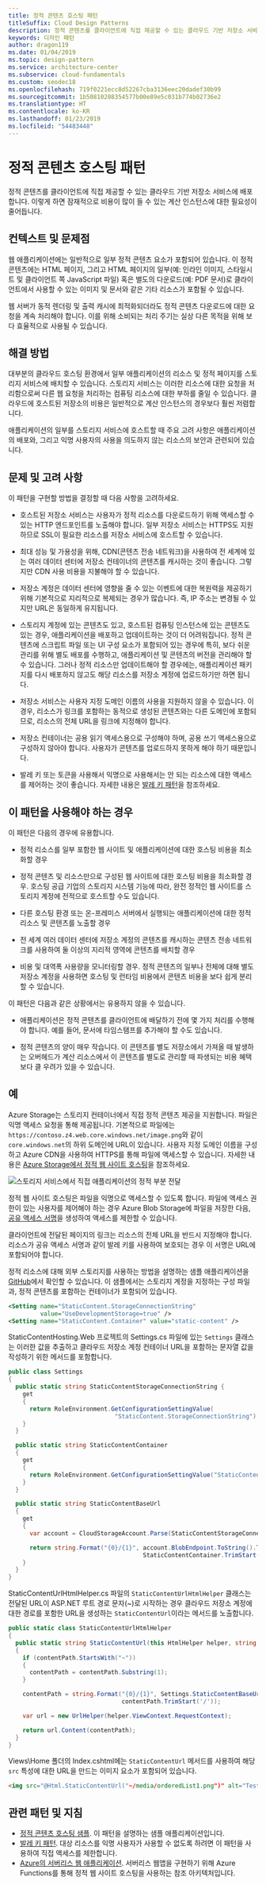 ```yaml
---
title: 정적 콘텐츠 호스팅 패턴
titleSuffix: Cloud Design Patterns
description: 정적 콘텐츠를 클라이언트에 직접 제공할 수 있는 클라우드 기반 저장소 서비스에 배포합니다.
keywords: 디자인 패턴
author: dragon119
ms.date: 01/04/2019
ms.topic: design-pattern
ms.service: architecture-center
ms.subservice: cloud-fundamentals
ms.custom: seodec18
ms.openlocfilehash: 719f0221ecc8d52267cba3136eec20dadef30b99
ms.sourcegitcommit: 1b50810208354577b00e89e5c031b774b02736e2
ms.translationtype: HT
ms.contentlocale: ko-KR
ms.lasthandoff: 01/23/2019
ms.locfileid: "54483448"
---
```

# <a name="static-content-hosting-pattern"></a>정적 콘텐츠 호스팅 패턴

정적 콘텐츠를 클라이언트에 직접 제공할 수 있는 클라우드 기반 저장소 서비스에 배포합니다. 이렇게 하면 잠재적으로 비용이 많이 들 수 있는 계산 인스턴스에 대한 필요성이 줄어듭니다.

## <a name="context-and-problem"></a>컨텍스트 및 문제점

웹 애플리케이션에는 일반적으로 일부 정적 콘텐츠 요소가 포함되어 있습니다. 이 정적 콘텐츠에는 HTML 페이지, 그리고 HTML 페이지의 일부(예: 인라인 이미지, 스타일시트 및 클라이언트 쪽 JavaScript 파일) 혹은 별도의 다운로드(예: PDF 문서)로 클라이언트에서 사용할 수 있는 이미지 및 문서와 같은 기타 리소스가 포함될 수 있습니다.

웹 서버가 동적 렌더링 및 출력 캐시에 최적화되더라도 정적 콘텐츠 다운로드에 대한 요청을 계속 처리해야 합니다. 이를 위해 소비되는 처리 주기는 실상 다른 목적을 위해 보다 효율적으로 사용될 수 있습니다.

## <a name="solution"></a>해결 방법

대부분의 클라우드 호스팅 환경에서 일부 애플리케이션의 리소스 및 정적 페이지를 스토리지 서비스에 배치할 수 있습니다. 스토리지 서비스는 이러한 리소스에 대한 요청을 처리함으로써 다른 웹 요청을 처리하는 컴퓨팅 리소스에 대한 부하를 줄일 수 있습니다. 클라우드에 호스트된 저장소의 비용은 일반적으로 계산 인스턴스의 경우보다 훨씬 저렴합니다.

애플리케이션의 일부를 스토리지 서비스에 호스트할 때 주요 고려 사항은 애플리케이션의 배포와, 그리고 익명 사용자의 사용을 의도하지 않는 리소스의 보안과 관련되어 있습니다.

## <a name="issues-and-considerations"></a>문제 및 고려 사항

이 패턴을 구현할 방법을 결정할 때 다음 사항을 고려하세요.

- 호스트된 저장소 서비스는 사용자가 정적 리소스를 다운로드하기 위해 액세스할 수 있는 HTTP 엔드포인트를 노출해야 합니다. 일부 저장소 서비스는 HTTPS도 지원하므로 SSL이 필요한 리소스를 저장소 서비스에 호스트할 수 있습니다.

- 최대 성능 및 가용성을 위해, CDN(콘텐츠 전송 네트워크)을 사용하여 전 세계에 있는 여러 데이터 센터에 저장소 컨테이너의 콘텐츠를 캐시하는 것이 좋습니다. 그렇지만 CDN 사용 비용을 지불해야 할 수 있습니다.

- 저장소 계정은 데이터 센터에 영향을 줄 수 있는 이벤트에 대한 복원력을 제공하기 위해 기본적으로 지리적으로 복제되는 경우가 많습니다. 즉, IP 주소는 변경될 수 있지만 URL은 동일하게 유지됩니다.

- 스토리지 계정에 있는 콘텐츠도 있고, 호스트된 컴퓨팅 인스턴스에 있는 콘텐츠도 있는 경우, 애플리케이션을 배포하고 업데이트하는 것이 더 어려워집니다. 정적 콘텐츠에 스크립트 파일 또는 UI 구성 요소가 포함되어 있는 경우에 특히, 보다 쉬운 관리를 위해 별도 배포를 수행하고, 애플리케이션 및 콘텐츠의 버전을 관리해야 할 수 있습니다. 그러나 정적 리소스만 업데이트해야 할 경우에는, 애플리케이션 패키지를 다시 배포하지 않고도 해당 리소스를 저장소 계정에 업로드하기만 하면 됩니다.

- 저장소 서비스는 사용자 지정 도메인 이름의 사용을 지원하지 않을 수 있습니다. 이 경우, 리소스가 링크를 포함하는 동적으로 생성된 콘텐츠와는 다른 도메인에 포함되므로, 리소스의 전체 URL을 링크에 지정해야 합니다.

- 저장소 컨테이너는 공용 읽기 액세스용으로 구성해야 하며, 공용 쓰기 액세스용으로 구성하지 않아야 합니다. 사용자가 콘텐츠를 업로드하지 못하게 해야 하기 때문입니다.

- 발레 키 또는 토큰을 사용해서 익명으로 사용해서는 안 되는 리소스에 대한 액세스를 제어하는 것이 좋습니다. 자세한 내용은 [발레 키 패턴](./valet-key.md)을 참조하세요.

## <a name="when-to-use-this-pattern"></a>이 패턴을 사용해야 하는 경우

이 패턴은 다음의 경우에 유용합니다.

- 정적 리소스를 일부 포함한 웹 사이트 및 애플리케이션에 대한 호스팅 비용을 최소화할 경우

- 정적 콘텐츠 및 리소스만으로 구성된 웹 사이트에 대한 호스팅 비용을 최소화할 경우. 호스팅 공급 기업의 스토리지 시스템 기능에 따라, 완전 정적인 웹 사이트를 스토리지 계정에 전적으로 호스트할 수도 있습니다.

- 다른 호스팅 환경 또는 온-프레미스 서버에서 실행되는 애플리케이션에 대한 정적 리소스 및 콘텐츠를 노출할 경우

- 전 세계 여러 데이터 센터에 저장소 계정의 콘텐츠를 캐시하는 콘텐츠 전송 네트워크를 사용하여 둘 이상의 지리적 영역에 콘텐츠를 배치할 경우

- 비용 및 대역폭 사용량을 모니터링할 경우. 정적 콘텐츠의 일부나 전체에 대해 별도 저장소 계정을 사용하면 호스팅 및 런타임 비용에서 콘텐츠 비용을 보다 쉽게 분리할 수 있습니다.

이 패턴은 다음과 같은 상황에서는 유용하지 않을 수 있습니다.

- 애플리케이션은 정적 콘텐츠를 클라이언트에 배달하기 전에 몇 가지 처리를 수행해야 합니다. 예를 들어, 문서에 타임스탬프를 추가해야 할 수도 있습니다.

- 정적 콘텐츠의 양이 매우 작습니다. 이 콘텐츠를 별도 저장소에서 가져올 때 발생하는 오버헤드가 계산 리소스에서 이 콘텐츠를 별도로 관리할 때 파생되는 비용 혜택보다 클 우려가 있을 수 있습니다.

## <a name="example"></a>예

Azure Storage는 스토리지 컨테이너에서 직접 정적 콘텐츠 제공을 지원합니다. 파일은 익명 액세스 요청을 통해 제공됩니다. 기본적으로 파일에는 `https://contoso.z4.web.core.windows.net/image.png`와 같이 `core.windows.net`의 하위 도메인에 URL이 있습니다. 사용자 지정 도메인 이름을 구성하고 Azure CDN을 사용하여 HTTPS를 통해 파일에 액세스할 수 있습니다. 자세한 내용은 [Azure Storage에서 정적 웹 사이트 호스팅](/azure/storage/blobs/storage-blob-static-website)을 참조하세요.

![스토리지 서비스에서 직접 애플리케이션의 정적 부분 전달](./_images/static-content-hosting-pattern.png)

정적 웹 사이트 호스팅은 파일을 익명으로 액세스할 수 있도록 합니다. 파일에 액세스 권한이 있는 사용자를 제어해야 하는 경우 Azure Blob Storage에 파일을 저장한 다음, [공유 액세스 서명](/azure/storage/common/storage-dotnet-shared-access-signature-part-1)을 생성하여 액세스를 제한할 수 있습니다.

클라이언트에 전달된 페이지의 링크는 리소스의 전체 URL을 반드시 지정해야 합니다. 리소스가 공유 액세스 서명과 같이 발레 키를 사용하여 보호되는 경우 이 서명은 URL에 포함되어야 합니다.

정적 리소스에 대해 외부 스토리지를 사용하는 방법을 설명하는 샘플 애플리케이션을 [GitHub][sample-app]에서 확인할 수 있습니다. 이 샘플에서는 스토리지 계정을 지정하는 구성 파일과, 정적 콘텐츠를 포함하는 컨테이너가 포함되어 있습니다.

```xml
<Setting name="StaticContent.StorageConnectionString"
         value="UseDevelopmentStorage=true" />
<Setting name="StaticContent.Container" value="static-content" />
```

StaticContentHosting.Web 프로젝트의 Settings.cs 파일에 있는 `Settings` 클래스는 이러한 값을 추출하고 클라우드 저장소 계정 컨테이너 URL을 포함하는 문자열 값을 작성하기 위한 메서드를 포함합니다.

```csharp
public class Settings
{
  public static string StaticContentStorageConnectionString {
    get
    {
      return RoleEnvironment.GetConfigurationSettingValue(
                              "StaticContent.StorageConnectionString");
    }
  }

  public static string StaticContentContainer
  {
    get
    {
      return RoleEnvironment.GetConfigurationSettingValue("StaticContent.Container");
    }
  }

  public static string StaticContentBaseUrl
  {
    get
    {
      var account = CloudStorageAccount.Parse(StaticContentStorageConnectionString);

      return string.Format("{0}/{1}", account.BlobEndpoint.ToString().TrimEnd('/'),
                                      StaticContentContainer.TrimStart('/'));
    }
  }
}
```

StaticContentUrlHtmlHelper.cs 파일의 `StaticContentUrlHtmlHelper` 클래스는 전달된 URL이 ASP.NET 루트 경로 문자(~)로 시작하는 경우 클라우드 저장소 계정에 대한 경로를 포함한 URL을 생성하는 `StaticContentUrl`이라는 메서드를 노출합니다.

```csharp
public static class StaticContentUrlHtmlHelper
{
  public static string StaticContentUrl(this HtmlHelper helper, string contentPath)
  {
    if (contentPath.StartsWith("~"))
    {
      contentPath = contentPath.Substring(1);
    }

    contentPath = string.Format("{0}/{1}", Settings.StaticContentBaseUrl.TrimEnd('/'),
                                contentPath.TrimStart('/'));

    var url = new UrlHelper(helper.ViewContext.RequestContext);

    return url.Content(contentPath);
  }
}
```

Views\Home 폴더의 Index.cshtml에는 `StaticContentUrl` 메서드를 사용하여 해당 `src` 특성에 대한 URL을 만드는 이미지 요소가 포함되어 있습니다.

```html
<img src="@Html.StaticContentUrl("~/media/orderedList1.png")" alt="Test Image" />
```

## <a name="related-patterns-and-guidance"></a>관련 패턴 및 지침

- [정적 콘텐츠 호스팅 샘플][sample-app]. 이 패턴을 설명하는 샘플 애플리케이션입니다.
- [발레 키 패턴](./valet-key.md). 대상 리소스를 익명 사용자가 사용할 수 없도록 하려면 이 패턴을 사용하여 직접 액세스를 제한합니다.
- [Azure의 서버리스 웹 애플리케이션](../reference-architectures/serverless/web-app.md). 서버리스 웹앱을 구현하기 위해 Azure Functions를 통해 정적 웹 사이트 호스팅을 사용하는 참조 아키텍처입니다.

[sample-app]: https://github.com/mspnp/cloud-design-patterns/tree/master/static-content-hosting
